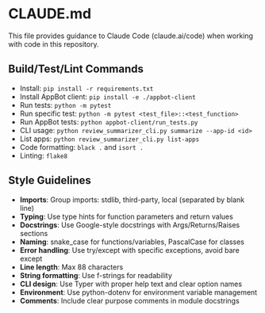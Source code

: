 # CLAUDE.md

This file provides guidance to Claude Code (claude.ai/code) when working with code in this repository.

## Build/Test/Lint Commands
- Install: `pip install -r requirements.txt`
- Install AppBot client: `pip install -e ./appbot-client`
- Run tests: `python -m pytest`
- Run specific test: `python -m pytest <test_file>::<test_function>`
- Run AppBot tests: `python appbot-client/run_tests.py`
- CLI usage: `python review_summarizer_cli.py summarize --app-id <id>`
- List apps: `python review_summarizer_cli.py list-apps`
- Code formatting: `black .` and `isort .`
- Linting: `flake8`

## Style Guidelines
- **Imports**: Group imports: stdlib, third-party, local (separated by blank line)
- **Typing**: Use type hints for function parameters and return values
- **Docstrings**: Use Google-style docstrings with Args/Returns/Raises sections
- **Naming**: snake_case for functions/variables, PascalCase for classes
- **Error handling**: Use try/except with specific exceptions, avoid bare except
- **Line length**: Max 88 characters
- **String formatting**: Use f-strings for readability
- **CLI design**: Use Typer with proper help text and clear option names
- **Environment**: Use python-dotenv for environment variable management
- **Comments**: Include clear purpose comments in module docstrings